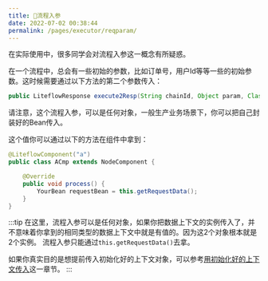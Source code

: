 ```yaml
---
title: 🎢流程入参
date: 2022-07-02 00:38:44
permalink: /pages/executor/reqparam/
---
```


在实际使用中，很多同学会对流程入参这一概念有所疑惑。

在一个流程中，总会有一些初始的参数，比如订单号，用户Id等等一些的初始参数。这时候需要通过以下方法的第二个参数传入：

```java
public LiteflowResponse execute2Resp(String chainId, Object param, Class<?>... contextBeanClazzArray)
```

请注意，这个流程入参，可以是任何对象，一般生产业务场景下，你可以把自己封装好的Bean传入。

这个值你可以通过以下的方法在组件中拿到：

```java
@LiteflowComponent("a")
public class ACmp extends NodeComponent {

	@Override
	public void process() {
		YourBean requestBean = this.getRequestData();
	}
}
```

:::tip
在这里，流程入参可以是任何对象，如果你把数据上下文的实例传入了，并不意味着你拿到的相同类型的数据上下文中就是有值的。因为这2个对象根本就是2个实例。
流程入参只能通过`this.getRequestData()`去拿。

如果你真实目的是想提前传入初始化好的上下文对象，可以参考[用初始化好的上下文传入](/en/pages/context/useage/2/)这一章节。
:::